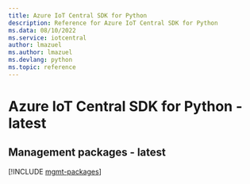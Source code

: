 ```yaml
---
title: Azure IoT Central SDK for Python
description: Reference for Azure IoT Central SDK for Python
ms.data: 08/10/2022
ms.service: iotcentral
author: lmazuel
ms.author: lmazuel
ms.devlang: python
ms.topic: reference
---
```

# Azure IoT Central SDK for Python - latest

## Management packages - latest
[!INCLUDE [mgmt-packages](iot-central-mgmt-index.md)]
